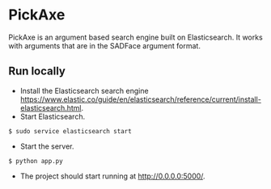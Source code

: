 # PickAxe #

PickAxe is an argument based search engine built on Elasticsearch. It works with arguments that are in the SADFace argument format.

## Run locally ##

- Install the Elasticsearch search engine <https://www.elastic.co/guide/en/elasticsearch/reference/current/install-elasticsearch.html>.
- Start Elasticsearch.
```
$ sudo service elasticsearch start
```
- Start the server.

```
$ python app.py
```

- The project should start running at <http://0.0.0.0:5000/>.
